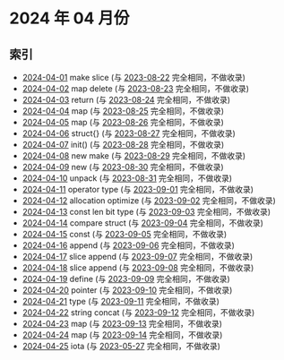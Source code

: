 # 2024 年 04 月份

## 索引

- [2024-04-01](#) make slice (与 [2023-08-22](../../2023/08/22/README.md) 完全相同，不做收录)
- [2024-04-02](#) map delete (与 [2023-08-23](../../2023/08/23/README.md) 完全相同，不做收录)
- [2024-04-03](#) return (与 [2023-08-24](../../2023/08/24/README.md) 完全相同，不做收录)
- [2024-04-04](#) map (与 [2023-08-25](../../2023/08/25/README.md) 完全相同，不做收录)
- [2024-04-05](#) map (与 [2023-08-26](../../2023/08/26/README.md) 完全相同，不做收录)
- [2024-04-06](#) struct{} (与 [2023-08-27](../../2023/08/27/README.md) 完全相同，不做收录)
- [2024-04-07](#) init() (与 [2023-08-28](../../2023/08/28/README.md) 完全相同，不做收录)
- [2024-04-08](#) new make (与 [2023-08-29](../../2023/08/29/README.md) 完全相同，不做收录)
- [2024-04-09](#) new (与 [2023-08-30](../../2023/08/30/README.md) 完全相同，不做收录)
- [2024-04-10](#) unpack (与 [2023-08-31](../../2023/08/31/README.md) 完全相同，不做收录)
- [2024-04-11](#) operator type (与 [2023-09-01](../../2023/09/01/README.md) 完全相同，不做收录)
- [2024-04-12](#) allocation optimize (与 [2023-09-02](../../2023/09/02/README.md) 完全相同，不做收录)
- [2024-04-13](#) const len bit type (与 [2023-09-03](../../2023/09/03/README.md) 完全相同，不做收录)
- [2024-04-14](#) compare struct (与 [2023-09-04](../../2023/09/04/README.md) 完全相同，不做收录)
- [2024-04-15](#) const (与 [2023-09-05](../../2023/09/05/README.md) 完全相同，不做收录)
- [2024-04-16](#) append (与 [2023-09-06](../../2023/09/06/README.md) 完全相同，不做收录)
- [2024-04-17](#) slice append (与 [2023-09-07](../../2023/09/07/README.md) 完全相同，不做收录)
- [2024-04-18](#) slice append (与 [2023-09-08](../../2023/09/08/README.md) 完全相同，不做收录)
- [2024-04-19](#) define (与 [2023-09-09](../../2023/09/09/README.md) 完全相同，不做收录)
- [2024-04-20](#) pointer (与 [2023-09-10](../../2023/09/10/README.md) 完全相同，不做收录)
- [2024-04-21](#) type (与 [2023-09-11](../../2023/09/11/README.md) 完全相同，不做收录)
- [2024-04-22](#) string concat (与 [2023-09-12](../../2023/09/12/README.md) 完全相同，不做收录)
- [2024-04-23](#) map (与 [2023-09-13](../../2023/09/13/README.md) 完全相同，不做收录)
- [2024-04-24](#) map (与 [2023-09-14](../../2023/09/14/README.md) 完全相同，不做收录)
- [2024-04-25](#) iota (与 [2023-05-27](../../2023/05/27/README.md) 完全相同，不做收录)
